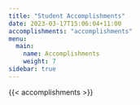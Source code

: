 ```yaml
---
title: "Student Accomplishments"
date: 2023-03-17T15:06:04+11:00
accomplishments: "accomplishments"
menu:
  main:
    name: Accomplishments
    weight: 7
sidebar: true
---
```


{{< accomplishments >}}